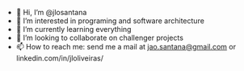 - 👋 Hi, I’m @jlosantana
- 👀 I’m interested in programing and software architecture
- 🌱 I’m currently learning everything
- 💞️ I’m looking to collaborate on challenger projects
- 📫 How to reach me: send me a mail at jao.santana@gmail.com or linkedin.com/in/jloliveiras/

<!---
jlosantana/jlosantana is a ✨ special ✨ repository because its `README.md` (this file) appears on your GitHub profile.
You can click the Preview link to take a look at your changes.
--->
